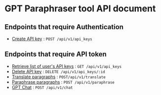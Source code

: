 # GPT Paraphraser tool API document

## Endpoints that require Authentication

* [Create API key](post_api_v1_api_keys.md) : `POST /api/v1/api_keys`

## Endpoints that require API token

* [Retrieve list of user's API keys](get_api_v1_api_keys.md) : `GET /api/v1/api_keys`
* [Delete API key](delete_api_v1_api_key.md) : `DELETE /api/v1/api_keys/:id`
* [Translate paragraphs](post_api_v1_translate.md) : `POST/api/v1/translate`
* [Paraphrase paragraphs](post_api_v1_paraphrase.md) : `POST /api/v1/paraphrase`
* [GPT Chat](post_api_v1_chat.md) : `POST /api/v1/chat`
